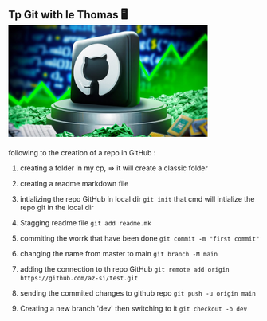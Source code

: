 Tp Git with le Thomas 🖥️
<br/>
<img src="img/git_wallpaper.jpg" alt="drawing" width="400"/>
---------------------------------------------------------
following to the creation of a repo in GitHub :

1. creating a folder in my cp,
	=> it will create a classic folder
2. creating a readme markdown file 
3. intializing the repo GitHub in local dir
```git init```
that cmd will intialize the repo git in the local dir


4. Stagging readme file
```git add readme.mk```

5. commiting the worrk that have been done
```git commit -m "first commit"```

6. changing the name from master to main
```git branch -M main```

7. adding the connection to th repo GitHub
```git remote add origin https://github.com/az-si/test.git```

8. sending the commited changes to github repo
```git push -u origin main```

9. Creating a new branch 'dev' then switching to it
```git checkout -b dev```